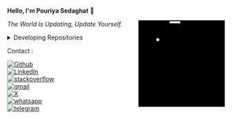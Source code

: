 **Hello, I'm Pouriya Sedaghat** 👋

<img src="https://github.com/pouriya-sedaghat/pouriya-sedaghat/blob/main/images/snake.gif" width="200px" align="right" alt="snake" />

*The World Is Updating, Update Yourself.*

<details>
    <summary>Developing Repositories</summary>
    
* [Full Stack Shopping (app router)](https://github.com/pouriya-sedaghat/fullstack-shopping-v14)
</details>

Contact :

<a href="https://github.com/pouriya-sedaghat">
    <img src="https://img.shields.io/badge/Github-Let's Go-github.svg?style=flat&logo=github&logoColor=white&color=rgb(1, 66, 53)" alt="Github" />
</a><br/>
<a href="https://www.linkedin.com/in/pouriya-sedaghat">
    <img src="https://img.shields.io/badge/LinkedIn-Let's Go-linkedin.svg?style=flat&logo=linkedin&logoColor=white" alt="LinkedIn" />
</a><br/>
<a href="https://stackoverflow.com/users/21948275/pouriya-sedaghat">
    <img src="https://img.shields.io/badge/StackOverflow-Let's Go-stackoverflow.svg?style=flat&logo=stackoverflow&logoColor=white&color=rgb(1, 66, 53)" alt="stackoverflow" />
</a><br/>
<a href="mailto:pouriyastk1@gmail.com">
    <img src="https://img.shields.io/badge/Gmail-Let's Go-gmail.svg?style=flat&logo=gmail&logoColor=white" alt="gmail" />
</a><br/>
<a href="https://x.com/p_co_st">
    <img src="https://img.shields.io/badge/X (Twitter)-Let's Go-x.svg?style=flat&logo=x&logoColor=white&color=rgb(1, 66, 53)" alt="X" />
</a><br/>
<a href="https://wa.+989389372901">
    <img src="https://img.shields.io/badge/Whatsapp-Let's Go-whatsapp.svg?style=flat&logo=whatsapp&logoColor=white" alt="whatsapp" />
</a><br/>
<a href="https://t.me/P_CO_ST">
    <img src="https://img.shields.io/badge/Telegram-Let's Go-telegram.svg?style=flat&logo=telegram&logoColor=white&color=rgb(1, 66, 53)" alt="telegram" />
</a><br/>
